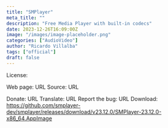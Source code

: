 ```yaml
---
title: "SMPlayer"
meta_title: ""
description: "Free Media Player with built-in codecs"
date: 2023-12-26T16:09:00Z
image: "/images/image-placeholder.png"
categories: ["AudioVideo"]
author: "Ricardo Villalba"
tags: ["official"]
draft: false
---
```



License:

Web page: URL
Source: URL

Donate: URL
Translate: URL
Report the bug: URL
Download: https://github.com/smplayer-dev/smplayer/releases/download/v23.12.0/SMPlayer-23.12.0-x86_64.AppImage
